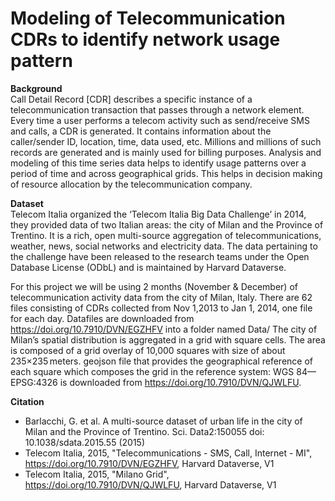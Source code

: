 # Modeling of Telecommunication CDRs to identify network usage pattern

**Background**  
Call Detail Record [CDR] describes a specific instance of a telecommunication transaction that passes through a network element. Every time a user performs a telecom activity such as send/receive SMS and calls, a CDR is generated. It contains information about the caller/sender ID, location, time, data used, etc. Millions and millions of such records are generated and is mainly used for billing purposes. Analysis and modeling of this time series data helps to identify usage patterns over a period of time and across geographical grids. This helps in decision making of resource allocation by the telecommunication company. 

**Dataset**  
Telecom Italia organized the ‘Telecom Italia Big Data Challenge’ in 2014, they provided data of two Italian areas: the city of Milan and the Province of Trentino. It is a rich, open multi-source aggregation of telecommunications, weather, news, social networks and electricity data. The data pertaining to the challenge have been released to the research teams under the Open Database License (ODbL) and is maintained by Harvard Dataverse.  

For this project we will be using 2 months (November & December) of telecommunication activity data from the city of Milan, Italy. There are 62 files consisting of CDRs collected from Nov 1,2013 to Jan 1, 2014, one file for each day. Datafiles are downloaded from https://doi.org/10.7910/DVN/EGZHFV into a folder named Data/
The city of Milan’s spatial distribution is aggregated in a grid with square cells. The area is composed of a grid overlay of 10,000 squares with size of about 235×235 meters. geojson file that provides the geographical reference of each square which composes the grid in the reference system: WGS 84—EPSG:4326 is downloaded from https://doi.org/10.7910/DVN/QJWLFU.

**Citation**  
* Barlacchi, G. et al. A multi-source dataset of urban life in the city of Milan and the Province of Trentino. Sci. Data2:150055 doi: 10.1038/sdata.2015.55 (2015)
* Telecom Italia, 2015, "Telecommunications - SMS, Call, Internet - MI", https://doi.org/10.7910/DVN/EGZHFV, Harvard Dataverse, V1  
* Telecom Italia, 2015, "Milano Grid", https://doi.org/10.7910/DVN/QJWLFU, Harvard Dataverse, V1

